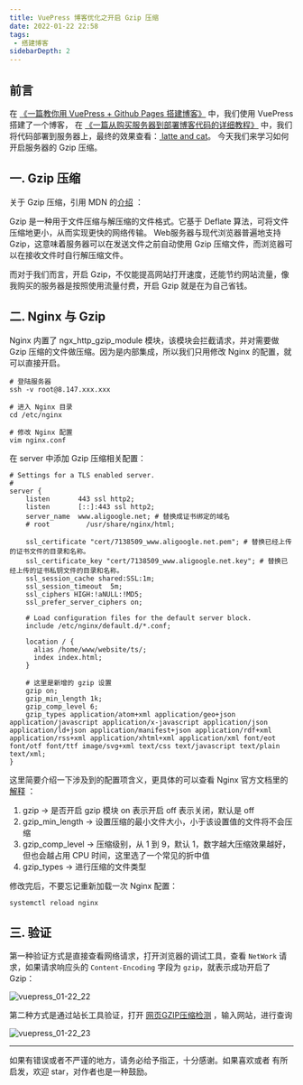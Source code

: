 ```yaml
---
title: VuePress 博客优化之开启 Gzip 压缩
date: 2022-01-22 22:58
tags:
 - 搭建博客
sidebarDepth: 2
---
```


## 前言

在 [《一篇教你用 VuePress + Github Pages 搭建博客》](一篇教你用%20VuePress%20%2B%20Github%20Pages%20搭建博客.md) 中，我们使用 VuePress 搭建了一个博客，
在 [《一篇从购买服务器到部署博客代码的详细教程》](一篇从购买服务器到部署博客代码的详细教程.md) 中，我们将代码部署到服务器上，最终的效果查看：[ latte and cat](https://www.aligoogle.net)。
今天我们来学习如何开启服务器的 Gzip 压缩。

## 一. Gzip 压缩

关于 Gzip 压缩，引用 MDN 的[介绍](https://developer.mozilla.org/zh-CN/docs/Glossary/GZip_compression) ：

Gzip 是一种用于文件压缩与解压缩的文件格式。它基于 Deflate 算法，可将文件压缩地更小，从而实现更快的网络传输。
Web服务器与现代浏览器普遍地支持 Gzip，这意味着服务器可以在发送文件之前自动使用 Gzip 压缩文件，而浏览器可以在接收文件时自行解压缩文件。

而对于我们而言，开启 Gzip，不仅能提高网站打开速度，还能节约网站流量，像我购买的服务器是按照使用流量付费，开启 Gzip 就是在为自己省钱。

## 二. Nginx 与 Gzip

Nginx 内置了 ngx_http_gzip_module 模块，该模块会拦截请求，并对需要做 Gzip 压缩的文件做压缩。因为是内部集成，所以我们只用修改 Nginx 的配置，就可以直接开启。

```shell
# 登陆服务器
ssh -v root@8.147.xxx.xxx

# 进入 Nginx 目录
cd /etc/nginx

# 修改 Nginx 配置
vim nginx.conf
```

在 server 中添加 Gzip 压缩相关配置：

```nginx
# Settings for a TLS enabled server.
#
server {
    listen       443 ssl http2;
    listen       [::]:443 ssl http2;
    server_name  www.aligoogle.net; # 替换成证书绑定的域名
    # root         /usr/share/nginx/html;

    ssl_certificate "cert/7138509_www.aligoogle.net.pem"; # 替换已经上传的证书文件的目录和名称。
    ssl_certificate_key "cert/7138509_www.aligoogle.net.key"; # 替换已经上传的证书私钥文件的目录和名称。
    ssl_session_cache shared:SSL:1m;
    ssl_session_timeout  5m;
    ssl_ciphers HIGH:!aNULL:!MD5;
    ssl_prefer_server_ciphers on;

    # Load configuration files for the default server block.
    include /etc/nginx/default.d/*.conf;

    location / {
      alias /home/www/website/ts/;
      index index.html;
    }
    
    # 这里是新增的 gzip 设置
    gzip on;
    gzip_min_length 1k;
    gzip_comp_level 6;
    gzip_types application/atom+xml application/geo+json application/javascript application/x-javascript application/json application/ld+json application/manifest+json application/rdf+xml application/rss+xml application/xhtml+xml application/xml font/eot font/otf font/ttf image/svg+xml text/css text/javascript text/plain text/xml;
}
```

这里简要介绍一下涉及到的配置项含义，更具体的可以查看 Nginx 官方文档里的 [解释](http://nginx.org/en/docs/http/ngx_http_gzip_module.html) ：

1. gzip → 是否开启 gzip 模块 on 表示开启 off 表示关闭，默认是 off
2. gzip_min_length → 设置压缩的最小文件大小，小于该设置值的文件将不会压缩
3. gzip_comp_level → 压缩级别，从 1 到 9，默认 1，数字越大压缩效果越好，但也会越占用 CPU 时间，这里选了一个常见的折中值
4. gzip_types → 进行压缩的文件类型

修改完后，不要忘记重新加载一次 Nginx 配置：

```shell
systemctl reload nginx
```



## 三. 验证

第一种验证方式是直接查看网络请求，打开浏览器的调试工具，查看 `NetWork` 请求，如果请求响应头的 `Content-Encoding` 字段为 `gzip`，就表示成功开启了 Gzip：

![vuepress_01-22_22](https://cdn.jsdelivr.net/gh/oliver556/image-hosting@master/20220122/vuepress_01-22_22.3yvy4p49g14.jpg)

第二种方式是通过站长工具验证，打开 [网页GZIP压缩检测](https://tool.chinaz.com/gzips/) ，输入网站，进行查询

![vuepress_01-22_23](https://cdn.jsdelivr.net/gh/oliver556/image-hosting@master/20220122/vuepress_01-22_23.6dfkjmsmfv40.jpg)

---

如果有错误或者不严谨的地方，请务必给予指正，十分感谢。如果喜欢或者 有所启发，欢迎 star，对作者也是一种鼓励。
